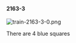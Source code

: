 #### 2163-3
![train-2163-3-0.png](https://github.com/lil-lab/nlvr/raw/master/nlvr/train/images/13/train-2163-3-0.png "train-2163-3-0.png")

There are 4 blue squares